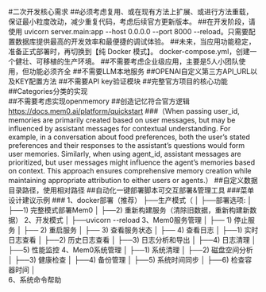 #二次开发核心需求
    ##必须考虑复用、或在现有方法上扩展、或进行方法重载，保证最小粒度改动，减少重复代码，考虑后续官方更新版本。
    ##在开发阶段，请使用 uvicorn server.main:app --host 0.0.0.0 --port 8000 --reload。只需要配置数据库提供最高的开发效率和最便捷的调试体验。
    ##未来，当应用功能稳定，准备正式部署时，再切换到【纯 Docker 模式】。 
docker-compose.yml，创建一个健壮、可移植的生产环境。
    ##不需要考虑企业级应用，主要是5人小团队使用，但功能必须齐全
    ##不需要LLM本地服务
    ##OPENAI自定义第三方API_URL以及KEY配置方法
    ##不需要API key验证模块
    ##完整官方项目的核心功能
##Categories分类的实现       
##不需要考虑实现openmemory
##创造记忆符合官方逻辑 https://docs.mem0.ai/platform/quickstart
    ###（When passing user_id, memories are primarily created based on user messages, but may be influenced by assistant messages for contextual understanding. For example, in a conversation about food preferences, both the user’s stated preferences and their responses to the assistant’s questions would form user memories. Similarly, when using agent_id, assistant messages are prioritized, but user messages might influence the agent’s memories based on context. This approach ensures comprehensive memory creation while maintaining appropriate attribution to either users or agents.）
##自定义数据目录路径，使用相对路径
##自动化一键部署脚本可交互部署&管理工具
    ###菜单设计建议示例
    ### 1、docker部署（推荐）
        ├──生产模式（
        │	├──部署选项:
        │		├──1) 完整模式部署Mem0
        │       ├──2) 重新构建服务（清除旧数据，重新构建新数据）	
        2、开发模式
        │	├──uvicorn --reload
        3、Mem0服务管理
        │	├── 1) 停止服务
        │	├── 2) 重启服务
        │	├── 3) 查看服务状态
        │	├── 4) 查看日志
        │		├──1) 实时日志查看
        │		├──2) 历史日志查看
        │		├──3) 日志分析和导出
        │		├──4) 日志清理
        │	├──5) 性能监控
        4、Mem0系统管理
        │	├──1) 系统清理
        │	├──2) 磁盘空间分析
        │	├──3) 健康检查
        │	├──4) 备份管理
        │	├──5) 系统时间同步
        │	├──6) 检查容器时间
        │   
        6、系统命令帮助